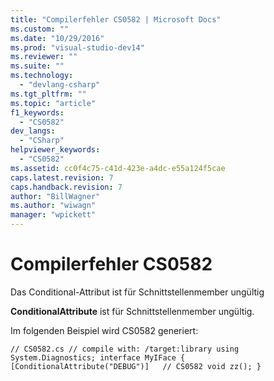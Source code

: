 ```yaml
---
title: "Compilerfehler CS0582 | Microsoft Docs"
ms.custom: ""
ms.date: "10/29/2016"
ms.prod: "visual-studio-dev14"
ms.reviewer: ""
ms.suite: ""
ms.technology: 
  - "devlang-csharp"
ms.tgt_pltfrm: ""
ms.topic: "article"
f1_keywords: 
  - "CS0582"
dev_langs: 
  - "CSharp"
helpviewer_keywords: 
  - "CS0582"
ms.assetid: cc0f4c75-c41d-423e-a4dc-e55a124f5cae
caps.latest.revision: 7
caps.handback.revision: 7
author: "BillWagner"
ms.author: "wiwagn"
manager: "wpickett"
---
```

# Compilerfehler CS0582
Das Conditional\-Attribut ist für Schnittstellenmember ungültig  
  
 **ConditionalAttribute** ist für Schnittstellenmember ungültig.  
  
 Im folgenden Beispiel wird CS0582 generiert:  
  
```  
// CS0582.cs // compile with: /target:library using System.Diagnostics; interface MyIFace { [ConditionalAttribute("DEBUG")]   // CS0582 void zz(); }  
```